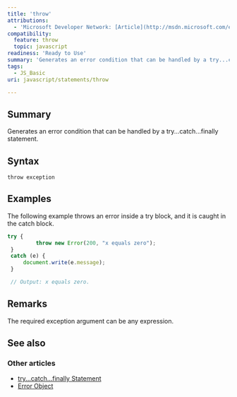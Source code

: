 ```yaml
---
title: 'throw'
attributions:
  - 'Microsoft Developer Network: [Article](http://msdn.microsoft.com/en-us/library/ie/85fscz6h(v=vs.94).aspx)'
compatibility:
  feature: throw
  topic: javascript
readiness: 'Ready to Use'
summary: 'Generates an error condition that can be handled by a try...catch...finally statement.'
tags:
  - JS_Basic
uri: javascript/statements/throw

---
```

## Summary

Generates an error condition that can be handled by a try...catch...finally statement.

## Syntax

    throw exception

## Examples

The following example throws an error inside a try block, and it is caught in the catch block.

``` js
try {
         throw new Error(200, "x equals zero");
 }
 catch (e) {
     document.write(e.message);
 }

 // Output: x equals zero.
```

## Remarks

The required exception argument can be any expression.

## See also

### Other articles

-   [try...catch...finally Statement](/javascript/statements/try_catch_finally)
-   [Error Object](/javascript/Error)

